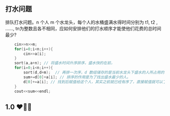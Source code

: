 ## 打水问题

排队打水问题。n 个人 m 个水龙头，每个人的水桶盛满水得时间分别为 t1, t2 , ……, tn为整数且各不相同，应如何安排他们的打水顺序才能使他们花费的总时间最少?

```c++
	cin>>n>>m;
	for(i=0;i<n;i++){
		cin>>a[i];
	}
	sort(a,a+n); // 将盛水时间升序排序，盛水快的在前，
	for(i=0;i<n;i++){
		sort(d,d+m);  // 再排一次序，d 数组储存的是当前水龙头下盛水的人所占用的时间。
		sum+=d[0]+a[i]; // 排序的作用是为了找出盛水最少的人。
		d[0]+=a[i]; // 找到后赋值给这个人，其实之前就已经有序了，直接赋值就可以了。
	}
	cout<<sum<<endl;
```

## 1.0 ❤🧡💛
